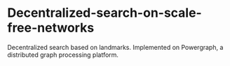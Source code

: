 # Decentralized-search-on-scale-free-networks

Decentralized search based on landmarks.
Implemented on Powergraph, a distributed graph processing platform.
